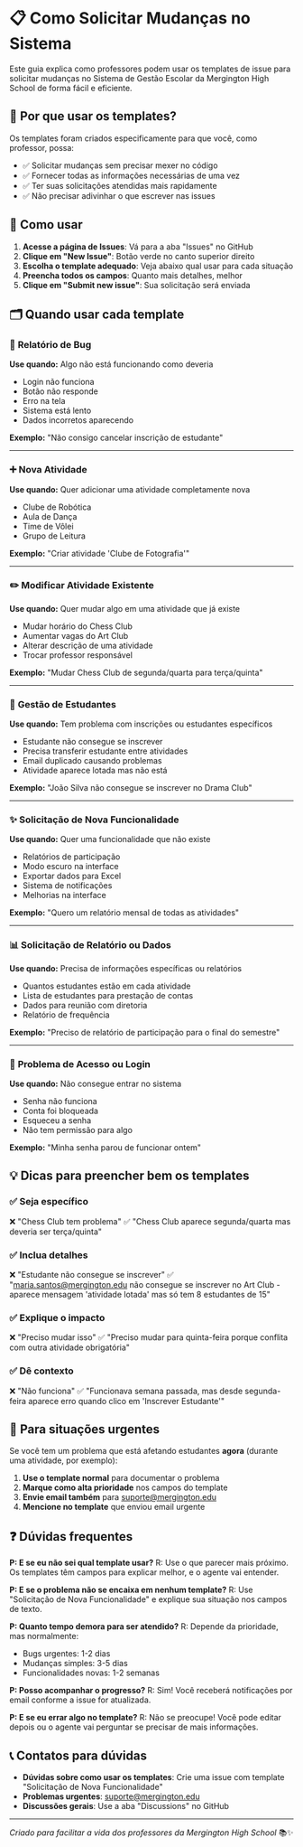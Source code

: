 # 📋 Como Solicitar Mudanças no Sistema

Este guia explica como professores podem usar os templates de issue para solicitar mudanças no Sistema de Gestão Escolar da Mergington High School de forma fácil e eficiente.

## 🎯 Por que usar os templates?

Os templates foram criados especificamente para que você, como professor, possa:
- ✅ Solicitar mudanças sem precisar mexer no código
- ✅ Fornecer todas as informações necessárias de uma vez
- ✅ Ter suas solicitações atendidas mais rapidamente
- ✅ Não precisar adivinhar o que escrever nas issues

## 📝 Como usar

1. **Acesse a página de Issues**: Vá para a aba "Issues" no GitHub
2. **Clique em "New Issue"**: Botão verde no canto superior direito
3. **Escolha o template adequado**: Veja abaixo qual usar para cada situação
4. **Preencha todos os campos**: Quanto mais detalhes, melhor
5. **Clique em "Submit new issue"**: Sua solicitação será enviada

## 🗂️ Quando usar cada template

### 🐛 **Relatório de Bug**
**Use quando:** Algo não está funcionando como deveria
- Login não funciona
- Botão não responde
- Erro na tela
- Sistema está lento
- Dados incorretos aparecendo

**Exemplo:** "Não consigo cancelar inscrição de estudante"

---

### ➕ **Nova Atividade**
**Use quando:** Quer adicionar uma atividade completamente nova
- Clube de Robótica
- Aula de Dança
- Time de Vôlei
- Grupo de Leitura

**Exemplo:** "Criar atividade 'Clube de Fotografia'"

---

### ✏️ **Modificar Atividade Existente**
**Use quando:** Quer mudar algo em uma atividade que já existe
- Mudar horário do Chess Club
- Aumentar vagas do Art Club
- Alterar descrição de uma atividade
- Trocar professor responsável

**Exemplo:** "Mudar Chess Club de segunda/quarta para terça/quinta"

---

### 👥 **Gestão de Estudantes**
**Use quando:** Tem problema com inscrições ou estudantes específicos
- Estudante não consegue se inscrever
- Precisa transferir estudante entre atividades
- Email duplicado causando problemas
- Atividade aparece lotada mas não está

**Exemplo:** "João Silva não consegue se inscrever no Drama Club"

---

### ✨ **Solicitação de Nova Funcionalidade**
**Use quando:** Quer uma funcionalidade que não existe
- Relatórios de participação
- Modo escuro na interface
- Exportar dados para Excel
- Sistema de notificações
- Melhorias na interface

**Exemplo:** "Quero um relatório mensal de todas as atividades"

---

### 📊 **Solicitação de Relatório ou Dados**
**Use quando:** Precisa de informações específicas ou relatórios
- Quantos estudantes estão em cada atividade
- Lista de estudantes para prestação de contas
- Dados para reunião com diretoria
- Relatório de frequência

**Exemplo:** "Preciso de relatório de participação para o final do semestre"

---

### 🔐 **Problema de Acesso ou Login**
**Use quando:** Não consegue entrar no sistema
- Senha não funciona
- Conta foi bloqueada
- Esqueceu a senha
- Não tem permissão para algo

**Exemplo:** "Minha senha parou de funcionar ontem"

## 💡 Dicas para preencher bem os templates

### ✅ Seja específico
❌ "Chess Club tem problema"
✅ "Chess Club aparece segunda/quarta mas deveria ser terça/quinta"

### ✅ Inclua detalhes
❌ "Estudante não consegue se inscrever"
✅ "maria.santos@mergington.edu não consegue se inscrever no Art Club - aparece mensagem 'atividade lotada' mas só tem 8 estudantes de 15"

### ✅ Explique o impacto
❌ "Preciso mudar isso"
✅ "Preciso mudar para quinta-feira porque conflita com outra atividade obrigatória"

### ✅ Dê contexto
❌ "Não funciona"
✅ "Funcionava semana passada, mas desde segunda-feira aparece erro quando clico em 'Inscrever Estudante'"

## 🚨 Para situações urgentes

Se você tem um problema que está afetando estudantes **agora** (durante uma atividade, por exemplo):

1. **Use o template normal** para documentar o problema
2. **Marque como alta prioridade** nos campos do template
3. **Envie email também** para suporte@mergington.edu
4. **Mencione no template** que enviou email urgente

## ❓ Dúvidas frequentes

**P: E se eu não sei qual template usar?**
R: Use o que parecer mais próximo. Os templates têm campos para explicar melhor, e o agente vai entender.

**P: E se o problema não se encaixa em nenhum template?**
R: Use "Solicitação de Nova Funcionalidade" e explique sua situação nos campos de texto.

**P: Quanto tempo demora para ser atendido?**
R: Depende da prioridade, mas normalmente:
- Bugs urgentes: 1-2 dias
- Mudanças simples: 3-5 dias
- Funcionalidades novas: 1-2 semanas

**P: Posso acompanhar o progresso?**
R: Sim! Você receberá notificações por email conforme a issue for atualizada.

**P: E se eu errar algo no template?**
R: Não se preocupe! Você pode editar depois ou o agente vai perguntar se precisar de mais informações.

## 📞 Contatos para dúvidas

- **Dúvidas sobre como usar os templates**: Crie uma issue com template "Solicitação de Nova Funcionalidade"
- **Problemas urgentes**: suporte@mergington.edu
- **Discussões gerais**: Use a aba "Discussions" no GitHub

---

*Criado para facilitar a vida dos professores da Mergington High School* 📚✨